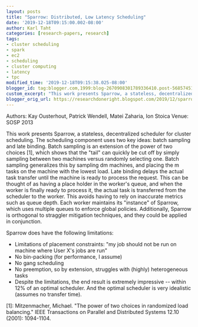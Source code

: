```yaml
---
layout: posts
title: "Sparrow: Distributed, Low Latency Scheduling"
date: '2019-12-18T09:15:00.002-08:00'
author: Karl Taht
categories: [research-papers, research]
tags:
- cluster scheduling
- spark
- ec2
- scheduling
- cluster computing
- latency
- tpc
modified_time: '2019-12-18T09:15:38.025-08:00'
blogger_id: tag:blogger.com,1999:blog-2670908301789336410.post-5685745132789555116
custom_excerpt: "This work presents Sparrow, a stateless, decentralized scheduler for cluster scheduling. The scheduling component uses two key ideas: batch sampling and late binding."
blogger_orig_url: https://researchdoneright.blogspot.com/2019/12/sparrow-distributed-low-latency.html
---
```


Authors: Kay Ousterhout, Patrick Wendell, Matei Zaharia, Ion Stoica
Venue:    SOSP 2013

This work presents Sparrow, a stateless, decentralized scheduler for cluster scheduling. The scheduling component uses two key ideas: batch sampling and late binding. Batch sampling is an extension of the power of two choices [1], which shows that the "tail" can quickly be cut off by simply sampling between two machines versus randomly selecting one. Batch sampling generalizes this by sampling dm machines, and placing the m tasks on the machine with the lowest load. Late binding delays the actual task transfer until the machine is ready to process the request. This can be thought of as having a place holder in the worker's queue, and when the worker is finally ready to process it, the actual task is transferred from the scheduler to the worker. This avoids having to rely on inaccurate metrics such as queue depth. Each worker maintains its "instance" of Sparrow, which uses multiple queues to enforce global policies. Additionally, Sparrow is orthogonal to straggler mitigation techniques, and they could be applied in conjunction.

Sparrow does have the following limitations:
* Limitations of placement constraints: "my job should not be run on machine where User X's jobs are run"
* No bin-packing (for performance, I assume)
* No gang scheduling
* No preemption, so by extension, struggles with (highly) heterogeneous tasks
* Despite the limitations, the end result is extremely impressive -- within 12% of an optimal scheduler. And the optimal scheduler is very idealistic (assumes no transfer time). 


[1]: Mitzenmacher, Michael. "The power of two choices in randomized load balancing." IEEE Transactions on Parallel and Distributed Systems 12.10 (2001): 1094-1104.